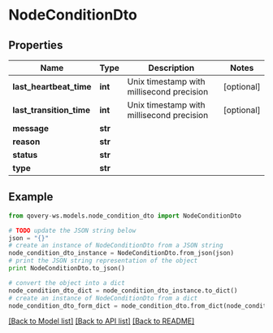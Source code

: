 # NodeConditionDto


## Properties
Name | Type | Description | Notes
------------ | ------------- | ------------- | -------------
**last_heartbeat_time** | **int** | Unix timestamp with millisecond precision | [optional] 
**last_transition_time** | **int** | Unix timestamp with millisecond precision | [optional] 
**message** | **str** |  | 
**reason** | **str** |  | 
**status** | **str** |  | 
**type** | **str** |  | 

## Example

```python
from qovery-ws.models.node_condition_dto import NodeConditionDto

# TODO update the JSON string below
json = "{}"
# create an instance of NodeConditionDto from a JSON string
node_condition_dto_instance = NodeConditionDto.from_json(json)
# print the JSON string representation of the object
print NodeConditionDto.to_json()

# convert the object into a dict
node_condition_dto_dict = node_condition_dto_instance.to_dict()
# create an instance of NodeConditionDto from a dict
node_condition_dto_form_dict = node_condition_dto.from_dict(node_condition_dto_dict)
```
[[Back to Model list]](../README.md#documentation-for-models) [[Back to API list]](../README.md#documentation-for-api-endpoints) [[Back to README]](../README.md)



